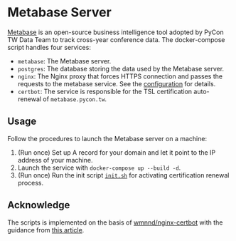 # Metabase Server

[Metabase](https://www.metabase.com/) is an open-source business intelligence tool adopted by PyCon TW Data Team to track cross-year conference data. The docker-compose script handles four services:

- `metabase`: The Metabase server.
- `postgres`: The database storing the data used by the Metabase server.
- `nginx`: The Nginx proxy that forces HTTPS connection and passes the requests to the metabase service. See the [configuration](./nginx) for details.
- `certbot`: The service is responsible for the TSL certification auto-renewal of `metabase.pycon.tw`.

## Usage

Follow the procedures to launch the Metabase server on a machine:

1. (Run once) Set up A record for your domain and let it point to the IP address of your machine.
2. Launch the service with `docker-compose up --build -d`.
3. (Run once) Run the init script [`init.sh`](./init.sh) for activating certification renewal process.

## Acknowledge

The scripts is implemented on the basis of [wmnnd/nginx-certbot](https://github.com/wmnnd/nginx-certbot) with the guidance from [this article](https://pentacent.medium.com/nginx-and-lets-encrypt-with-docker-in-less-than-5-minutes-b4b8a60d3a71).
